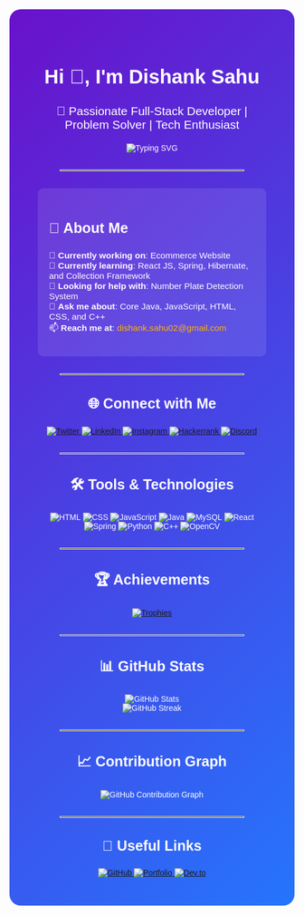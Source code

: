 <div style="background: linear-gradient(135deg, #6a11cb, #2575fc); padding: 50px; border-radius: 20px; max-width: 950px; margin: auto; color: white; font-family: 'Arial', sans-serif;">
  <h1 align="center" style="font-size: 2.5em; font-weight: 700;">Hi 👋, I'm Dishank Sahu</h1>
  <h3 align="center" style="font-size: 1.5em; font-weight: 500;">🚀 Passionate Full-Stack Developer | Problem Solver | Tech Enthusiast</h3>

  <p align="center">
    <img src="https://readme-typing-svg.herokuapp.com?font=Fira+Code&weight=600&size=24&duration=4000&pause=500&color=F75C7E&center=true&vCenter=true&width=700&lines=Welcome+to+my+GitHub+Profile!;Full-Stack+Developer+and+Tech+Explorer;Building+Innovative+Solutions;Always+Learning+New+Technologies!" alt="Typing SVG" />
  </p>

  <hr style="border: 1px solid #fff; width: 80%; margin: 30px auto;" />

  <section style="padding: 20px; background-color: rgba(255, 255, 255, 0.1); border-radius: 10px;">
    <h3 style="font-size: 1.8em; font-weight: 600;">🚀 About Me</h3>
    <ul style="list-style: none; padding-left: 0; font-size: 1.1em;">
      <li>🔭 <strong>Currently working on</strong>: Ecommerce Website</li>
      <li>🌱 <strong>Currently learning</strong>: React JS, Spring, Hibernate, and Collection Framework</li>
      <li>🤝 <strong>Looking for help with</strong>: Number Plate Detection System</li>
      <li>💬 <strong>Ask me about</strong>: Core Java, JavaScript, HTML, CSS, and C++</li>
      <li>📫 <strong>Reach me at</strong>: <a href="mailto:dishank.sahu02@gmail.com" style="color: #ffb400; text-decoration: none;">dishank.sahu02@gmail.com</a></li>
    </ul>
  </section>

  <hr style="border: 1px solid #fff; width: 80%; margin: 30px auto;" />

  <section style="text-align: center;">
    <h3 style="font-size: 1.8em; font-weight: 600;">🌐 Connect with Me</h3>
    <div>
      <a href="https://twitter.com/_124_lucifer" target="_blank">
        <img src="https://img.shields.io/badge/Twitter-1DA1F2?style=for-the-badge&logo=twitter&logoColor=white" alt="Twitter" />
      </a>
      <a href="https://linkedin.com/in/dishank-sahu" target="_blank">
        <img src="https://img.shields.io/badge/LinkedIn-0077B5?style=for-the-badge&logo=linkedin&logoColor=white" alt="LinkedIn" />
      </a>
      <a href="https://instagram.com/_123_lucifer" target="_blank">
        <img src="https://img.shields.io/badge/Instagram-E4405F?style=for-the-badge&logo=instagram&logoColor=white" alt="Instagram" />
      </a>
      <a href="https://www.hackerrank.com/dishank_sahu02" target="_blank">
        <img src="https://img.shields.io/badge/Hackerrank-2EC866?style=for-the-badge&logo=hackerrank&logoColor=white" alt="Hackerrank" />
      </a>
      <a href="https://discord.gg/_123_lucifer7335" target="_blank">
        <img src="https://img.shields.io/badge/Discord-5865F2?style=for-the-badge&logo=discord&logoColor=white" alt="Discord" />
      </a>
    </div>
  </section>

  <hr style="border: 1px solid #fff; width: 80%; margin: 30px auto;" />

  <section style="text-align: center;">
    <h3 style="font-size: 1.8em; font-weight: 600;">🛠️ Tools & Technologies</h3>
    <div>
      <img src="https://img.shields.io/badge/HTML5-E34F26?style=for-the-badge&logo=html5&logoColor=white" alt="HTML" />
      <img src="https://img.shields.io/badge/CSS3-1572B6?style=for-the-badge&logo=css3&logoColor=white" alt="CSS" />
      <img src="https://img.shields.io/badge/JavaScript-F7DF1E?style=for-the-badge&logo=javascript&logoColor=black" alt="JavaScript" />
      <img src="https://img.shields.io/badge/Java-007396?style=for-the-badge&logo=java&logoColor=white" alt="Java" />
      <img src="https://img.shields.io/badge/MySQL-4479A1?style=for-the-badge&logo=mysql&logoColor=white" alt="MySQL" />
      <img src="https://img.shields.io/badge/React-61DAFB?style=for-the-badge&logo=react&logoColor=black" alt="React" />
      <img src="https://img.shields.io/badge/Spring-6DB33F?style=for-the-badge&logo=spring&logoColor=white" alt="Spring" />
      <img src="https://img.shields.io/badge/Python-3776AB?style=for-the-badge&logo=python&logoColor=white" alt="Python" />
      <img src="https://img.shields.io/badge/C++-00599C?style=for-the-badge&logo=cplusplus&logoColor=white" alt="C++" />
      <img src="https://img.shields.io/badge/OpenCV-5C3EE8?style=for-the-badge&logo=opencv&logoColor=white" alt="OpenCV" />
    </div>
  </section>

  <hr style="border: 1px solid #fff; width: 80%; margin: 30px auto;" />

  <section style="text-align: center;">
    <h3 style="font-size: 1.8em; font-weight: 600;">🏆 Achievements</h3>
    <a href="https://github.com/ryo-ma/github-profile-trophy" target="_blank">
      <img src="https://github-profile-trophy.vercel.app/?username=script-shifter&theme=radical&margin-w=15&margin-h=15&row=2&column=3" alt="Trophies" />
    </a>
  </section>

  <hr style="border: 1px solid #fff; width: 80%; margin: 30px auto;" />

  <section style="text-align: center;">
    <h3 style="font-size: 1.8em; font-weight: 600;">📊 GitHub Stats</h3>
    <div>
      <img src="https://github-readme-stats.vercel.app/api?username=script-shifter&show_icons=true&theme=radical" alt="GitHub Stats" />
      <br />
      <img src="https://github-readme-streak-stats.herokuapp.com/?user=script-shifter&theme=radical" alt="GitHub Streak" />
    </div>
  </section>

  <hr style="border: 1px solid #fff; width: 80%; margin: 30px auto;" />

  <section style="text-align: center;">
    <h3 style="font-size: 1.8em; font-weight: 600;">📈 Contribution Graph</h3>
    <img src="https://github-readme-activity-graph.vercel.app/graph?username=script-shifter&bg_color=1F222E&color=F8D866&line=F85D7F&point=FFFFFF&hide_border=true" alt="GitHub Contribution Graph" />
  </section>

  <hr style="border: 1px solid #fff; width: 80%; margin: 30px auto;" />

  <section style="text-align: center;">
    <h3 style="font-size: 1.8em; font-weight: 600;">🔗 Useful Links</h3>
    <a href="https://github.com/script-shifter" target="_blank">
      <img src="https://img.shields.io/badge/GitHub-181717?style=for-the-badge&logo=github&logoColor=white" alt="GitHub" />
    </a>
    <a href="https://portfolio-link.com" target="_blank">
      <img src="https://img.shields.io/badge/Portfolio-000000?style=for-the-badge&logo=firefox&logoColor=white" alt="Portfolio" />
    </a>
    <a href="https://dev.to/script-shifter" target="_blank">
      <img src="https://img.shields.io/badge/Dev.to-0A0A0A?style=for-the-badge&logo=dev.to&logoColor=white" alt="Dev.to" />
    </a>
  </section>
</div>
